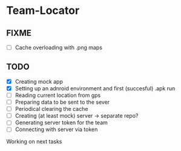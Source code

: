 # Team-Locator

## FIXME
- [ ] Cache overloading with .png maps

## TODO
- [x] Creating mock app
- [x] Setting up an adnroid environment and first (succesful) .apk run
- [ ] Reading current location from gps
- [ ] Preparing data to be sent to the sever 
- [ ] Periodical clearing the cache
- [ ] Creating (at least mock) server -> separate repo?
- [ ] Generating server token for the team
- [ ] Connecting with server via token 

Working on next tasks
